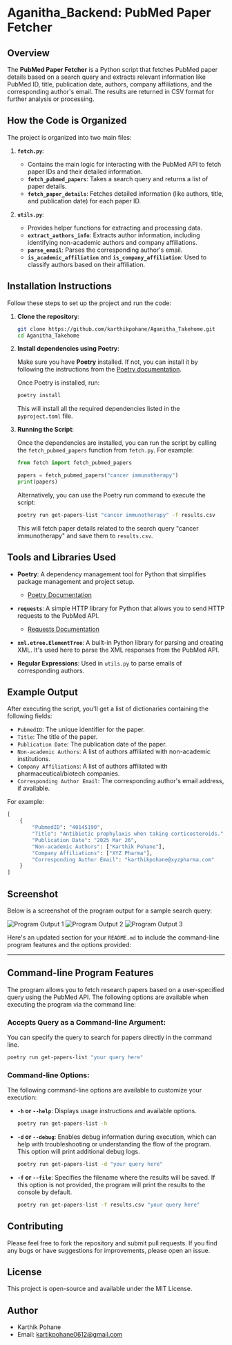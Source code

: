 # Aganitha_Backend: PubMed Paper Fetcher

## Overview

The **PubMed Paper Fetcher** is a Python script that fetches PubMed paper details based on a search query and extracts relevant information like PubMed ID, title, publication date, authors, company affiliations, and the corresponding author's email. The results are returned in CSV format for further analysis or processing.

## How the Code is Organized

The project is organized into two main files:

1. **`fetch.py`**:
   - Contains the main logic for interacting with the PubMed API to fetch paper IDs and their detailed information.
   - **`fetch_pubmed_papers`**: Takes a search query and returns a list of paper details.
   - **`fetch_paper_details`**: Fetches detailed information (like authors, title, and publication date) for each paper ID.

2. **`utils.py`**:
   - Provides helper functions for extracting and processing data.
   - **`extract_authors_info`**: Extracts author information, including identifying non-academic authors and company affiliations.
   - **`parse_email`**: Parses the corresponding author's email.
   - **`is_academic_affiliation`** and **`is_company_affiliation`**: Used to classify authors based on their affiliation.

## Installation Instructions

Follow these steps to set up the project and run the code:

1. **Clone the repository**:

   ```bash
   git clone https://github.com/karthikpohane/Aganitha_Takehome.git
   cd Aganitha_Takehome
   ```

2. **Install dependencies using Poetry**:

   Make sure you have **Poetry** installed. If not, you can install it by following the instructions from the [Poetry documentation](https://python-poetry.org/docs/#installation).

   Once Poetry is installed, run:

   ```bash
   poetry install
   ```

   This will install all the required dependencies listed in the `pyproject.toml` file.

3. **Running the Script**:

   Once the dependencies are installed, you can run the script by calling the `fetch_pubmed_papers` function from `fetch.py`. For example:

   ```Python
   from fetch import fetch_pubmed_papers

   papers = fetch_pubmed_papers("cancer immunotherapy")
   print(papers)
   ```

   Alternatively, you can use the Poetry run command to execute the script:

   ```bash
   poetry run get-papers-list "cancer immunotherapy" -f results.csv
   ```

   This will fetch paper details related to the search query "cancer immunotherapy" and save them to `results.csv`.

## Tools and Libraries Used

- **Poetry**: A dependency management tool for Python that simplifies package management and project setup.
  - [Poetry Documentation](https://python-poetry.org/docs/)

- **`requests`**: A simple HTTP library for Python that allows you to send HTTP requests to the PubMed API.
  - [Requests Documentation](https://docs.python-requests.org/en/latest/)
  
- **`xml.etree.ElementTree`**: A built-in Python library for parsing and creating XML. It's used here to parse the XML responses from the PubMed API.

- **Regular Expressions**: Used in `utils.py` to parse emails of corresponding authors.

## Example Output

After executing the script, you'll get a list of dictionaries containing the following fields:

- `PubmedID`: The unique identifier for the paper.
- `Title`: The title of the paper.
- `Publication Date`: The publication date of the paper.
- `Non-academic Authors`: A list of authors affiliated with non-academic institutions.
- `Company Affiliations`: A list of authors affiliated with pharmaceutical/biotech companies.
- `Corresponding Author Email`: The corresponding author's email address, if available.

For example:

```Python
[
    {
        "PubmedID": "40145190",
        "Title": "Antibiotic prophylaxis when taking corticosteroids.",
        "Publication Date": "2025 Mar 26",
        "Non-academic Authors": ["Karthik Pohane"],
        "Company Affiliations": ["XYZ Pharma"],
        "Corresponding Author Email": "karthikpohane@xyzpharma.com"
    }
]
```

## Screenshot

Below is a screenshot of the program output for a sample search query:

![Program Output 1](https://github.com/user-attachments/assets/b5cd52a3-730a-4431-95ed-0f1698b14936)
![Program Output 2](https://github.com/user-attachments/assets/e39b0a83-2810-4c2d-a716-6419223ee0bd)
![Program Output 3](https://github.com/user-attachments/assets/fa52068c-87aa-4cf7-8b1d-c0184e5165d2)

Here's an updated section for your `README.md` to include the command-line program features and the options provided:

---

## Command-line Program Features

The program allows you to fetch research papers based on a user-specified query using the PubMed API. The following options are available when executing the program via the command line:

### Accepts Query as a Command-line Argument:
You can specify the query to search for papers directly in the command line.

```bash
poetry run get-papers-list "your query here"
```

### Command-line Options:
The following command-line options are available to customize your execution:

- **`-h` or `--help`**: Displays usage instructions and available options.

    ```bash
    poetry run get-papers-list -h
    ```

- **`-d` or `--debug`**: Enables debug information during execution, which can help with troubleshooting or understanding the flow of the program. This option will print additional debug logs.

    ```bash
    poetry run get-papers-list -d "your query here"
    ```

- **`-f` or `--file`**: Specifies the filename where the results will be saved. If this option is not provided, the program will print the results to the console by default.

    ```bash
    poetry run get-papers-list -f results.csv "your query here"
    ```

## Contributing

Please feel free to fork the repository and submit pull requests. If you find any bugs or have suggestions for improvements, please open an issue.

## License

This project is open-source and available under the MIT License.

## Author

- Karthik Pohane  
- Email: kartikpohane0612@gmail.com
